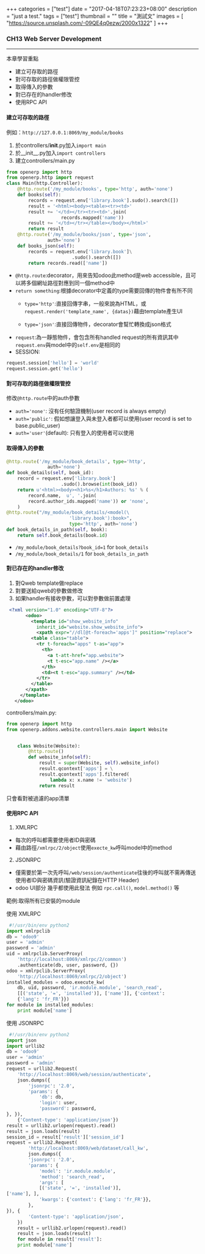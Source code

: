 +++
categories = ["test"]
date = "2017-04-18T07:23:23+08:00"
description = "just a test."
tags = ["test"]
thumbnail = ""
title = "測試文"
images = [
  "https://source.unsplash.com/-09QE4q0ezw/2000x1322"
]
+++


### CH13 Web Server Development
---
本章學習重點
- 建立可存取的路徑
- 對可存取的路徑做權限管控
- 取得傳入的參數
- 對已存在的handler修改
- 使用RPC API

#### 建立可存取的路徑
例如：`http://127.0.0.1:8069/my_module/books`

1. 於controllers/__init__.py加入`import main`
2. 於__init__.py加入`import controllers`
3. 建立controllers/main.py


```python
from openerp import http
from openerp.http import request
class Main(http.Controller):
    @http.route('/my_module/books', type='http', auth='none')
    def books(self):
        records = request.env['library.book'].sudo().search([])
        result = '<html><body><table><tr><td>'
        result += '</td></tr><tr><td>'.join(
                    records.mapped('name'))
        result += '</td></tr></table></body></html>'
        return result
    @http.route('/my_module/books/json', type='json',
               auth='none')
    def books_json(self):
        records = request.env['library.book']\
                        .sudo().search([])
        return records.read(['name'])
```

- `@http.route`:decorator，用來告知odoo此method是web accessible，且可以將多個網址路徑對應到同一個method中
- `return something`:根據decorator中定義的type需要回傳的物件會有所不同
  - `type='http'`:直接回傳字串，一般來說為HTML，或`request.render('template_name', {datas})`藉由template產生UI

  - `type='json'`:直接回傳物件，decorator會幫忙轉換成json格式
- `request`:為一靜態物件，會包含所有handled request的所有資訊其中`request.env`與model中的`self.env`是相同的
- SESSION:
```python
request.session['hello'] = 'world'
request.session.get('hello')
```


#### 對可存取的路徑做權限管控

修改`@http.route`中的auth參數
- `auth='none'`: 沒有任何驗證機制(user record is always empty)
- `auth='public'`: 假如想讓登入與未登入者都可以使用(user record is set to base.public_user)
- `auth='user'`(default): 只有登入的使用者可以使用


#### 取得傳入的參數
```python
@http.route('/my_module/book_details', type='http',
               auth='none')
def book_details(self, book_id):
    record = request.env['library.book']
                    .sudo().browse(int(book_id))
    return u'<html><body><h1>%s</h1>Authors: %s' % (
        record.name,  u', '.join(
        record.author_ids.mapped('name')) or 'none',
    )
@http.route("/my_module/book_details/<model(\
                       'library.book'):book>",
                       type='http', auth='none')
def book_details_in_path(self, book):
    return self.book_details(book.id)
```
- `/my_module/book_details?book_id=1` for `book_details`
- `/my_module/book_details/1` for `book_details_in_path`

#### 對已存在的handler修改

1. 對Qweb template做replace
2. 對要送給qweb的參數做修改
3. 如果handler有接收參數，可以對參數做前置處理


```xml
 <?xml version="1.0" encoding="UTF-8"?>
       <odoo>
         <template id="show_website_info"
           inherit_id="website.show_website_info">
           <xpath expr="//dl[@t-foreach='apps']" position="replace">
         <table class="table">
           <tr t-foreach="apps" t-as="app">
             <th>
               <a t-att-href="app.website">
               <t t-esc="app.name" /></a>
             </th>
             <td><t t-esc="app.summary" /></td>
           </tr>
         </table>
       </xpath>
     </template>
   </odoo>
```

controllers/main.py:

```python
from openerp import http
from openerp.addons.website.controllers.main import Website


    class Website(Website):
        @http.route()
        def website_info(self):
            result = super(Website, self).website_info()
            result.qcontext['apps'] = \
            result.qcontext['apps'].filtered(
                lambda x: x.name != 'website')
            return result

```

只會看對被過濾的app清單

#### 使用RPC API
1. XMLRPC
  - 每次的呼叫都需要使用者ID與密碼
  - 藉由路徑`/xmlrpc/2/object`使用`execte_kw`呼叫model中的method
2. JSONRPC
  - 僅需要於第一次先呼叫`/web/session/authenticate`往後的呼叫就不需再傳送使用者ID與密碼資訊(驗證資訊紀錄在HTTP Header)
  - odoo UI部分 幾乎都使用此發法 例如 `rpc.call()`, `model.method()` 等


範例:取得所有已安裝的module

使用 XMLRPC
```python
 #!/usr/bin/env python2
import xmlrpclib
db = 'odoo9'
user = 'admin'
password = 'admin'
uid = xmlrpclib.ServerProxy(
    'http://localhost:8069/xmlrpc/2/common')
    .authenticate(db, user, password, {})
odoo = xmlrpclib.ServerProxy(
    'http://localhost:8069/xmlrpc/2/object')
installed_modules = odoo.execute_kw(
    db, uid, password, 'ir.module.module', 'search_read',
    [[('state', '=', 'installed')], ['name']], {'context':
    {'lang': 'fr_FR'}})
for module in installed_modules:
    print module['name']


```
使用 JSONRPC
```python
 #!/usr/bin/env python2
import json
import urllib2
db = 'odoo9'
user = 'admin'
password = 'admin'
request = urllib2.Request(
    'http://localhost:8069/web/session/authenticate',
    json.dumps({
        'jsonrpc': '2.0',
        'params': {
            'db': db,
            'login': user,
            'password': password,
}, }),
    {'Content-type': 'application/json'})
result = urllib2.urlopen(request).read()
result = json.loads(result)
session_id = result['result']['session_id']
request = urllib2.Request(
        'http://localhost:8069/web/dataset/call_kw',
        json.dumps({
        'jsonrpc': '2.0',
        'params': {
            'model': 'ir.module.module',
            'method': 'search_read',
            'args': [
            [('state', '=', 'installed')],
['name'], ],
            'kwargs': {'context': {'lang': 'fr_FR'}},
        },
}), {
        'Content-type': 'application/json',
    })
    result = urllib2.urlopen(request).read()
    result = json.loads(result)
    for module in result['result']:
    print module['name']


```


